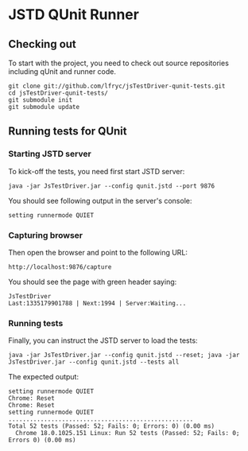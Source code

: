 JSTD QUnit Runner
=================

Checking out
------------

To start with the project, you need to check out source repositories
including qUnit and runner code.

    git clone git://github.com/lfryc/jsTestDriver-qunit-tests.git
    cd jsTestDriver-qunit-tests/
    git submodule init
    git submodule update


Running tests for QUnit 
-----------------------

### Starting JSTD server

To kick-off the tests, you need first start JSTD server:

    java -jar JsTestDriver.jar --config qunit.jstd --port 9876

You should see following output in the server's console:

    setting runnermode QUIET

### Capturing browser

Then open the browser and point to the following URL:

    http://localhost:9876/capture

You should see the page with green header saying:

    JsTestDriver
    Last:1335179901788 | Next:1994 | Server:Waiting...

### Running tests

Finally, you can instruct the JSTD server to load the tests:

    java -jar JsTestDriver.jar --config qunit.jstd --reset; java -jar JsTestDriver.jar --config qunit.jstd --tests all

The expected output:

    setting runnermode QUIET
    Chrome: Reset
    Chrome: Reset
    setting runnermode QUIET
    ....................................................
    Total 52 tests (Passed: 52; Fails: 0; Errors: 0) (0.00 ms)
      Chrome 18.0.1025.151 Linux: Run 52 tests (Passed: 52; Fails: 0; Errors 0) (0.00 ms)